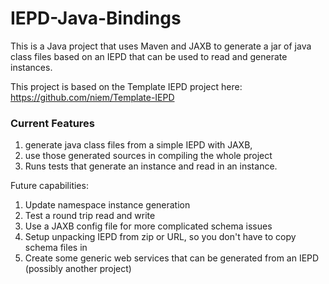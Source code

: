 IEPD-Java-Bindings
==================

This is a Java project that uses Maven and JAXB to generate a jar of java class files based on an IEPD that can be used to read and generate instances.


This project is based on the Template IEPD project here: https://github.com/niem/Template-IEPD

### Current Features
1. generate java class files from a simple IEPD with JAXB,
2. use those generated sources in compiling the whole project
3. Runs tests that generate an instance and read in an instance.

Future capabilities:
1. Update namespace instance generation 
2. Test a round trip read and write
3. Use a JAXB config file for more complicated schema issues
4. Setup unpacking IEPD from zip or URL, so you don't have to copy schema files in
5. Create some generic web services that can be generated from an IEPD (possibly another project)

